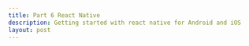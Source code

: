 ```yaml
---
title: Part 6 React Native
description: Getting started with react native for Android and iOS
layout: post
---
```

